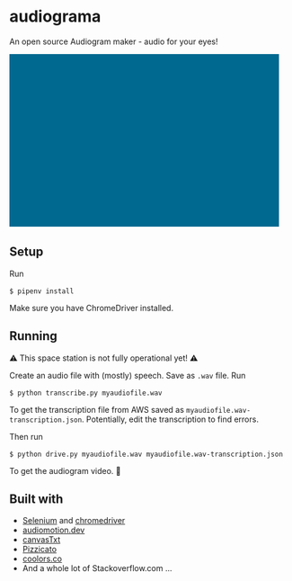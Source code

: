 # audiograma
An open source Audiogram maker - audio for your eyes!

![audiograma example](myvid.gif)

## Setup

Run
```
$ pipenv install
```

Make sure you have ChromeDriver installed.

## Running
:warning: This space station is not fully operational yet! :warning:

Create an audio file with (mostly) speech. Save as `.wav` file.
Run
```
$ python transcribe.py myaudiofile.wav
```
To get the transcription file from AWS saved as `myaudiofile.wav-transcription.json`.
Potentially, edit the transcription to find errors.

Then run
```
$ python drive.py myaudiofile.wav myaudiofile.wav-transcription.json
```
To get the audiogram video.
:metal:

## Built with

- [Selenium](https://www.selenium.dev/) and [chromedriver](https://chromedriver.chromium.org/)
- [audiomotion.dev](https://audiomotion.dev)
- [canvasTxt](https://canvas-txt.geongeorge.com/#/)
- [Pizzicato](https://alemangui.github.io/pizzicato/)
- [coolors.co](https://coolors.co/75b9be-006494-ffe5d4-003554-051923)
- And a whole lot of Stackoverflow.com ...
